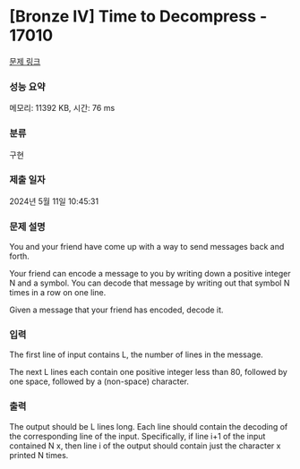 # [Bronze IV] Time to Decompress - 17010 

[문제 링크](https://www.acmicpc.net/problem/17010) 

### 성능 요약

메모리: 11392 KB, 시간: 76 ms

### 분류

구현

### 제출 일자

2024년 5월 11일 10:45:31

### 문제 설명

<p>You and your friend have come up with a way to send messages back and forth.</p>

<p>Your friend can encode a message to you by writing down a positive integer N and a symbol. You can decode that message by writing out that symbol N times in a row on one line.</p>

<p>Given a message that your friend has encoded, decode it.</p>

### 입력 

 <p>The first line of input contains L, the number of lines in the message.</p>

<p>The next L lines each contain one positive integer less than 80, followed by one space, followed by a (non-space) character.</p>

### 출력 

 <p>The output should be L lines long. Each line should contain the decoding of the corresponding line of the input. Specifically, if line i+1 of the input contained N x, then line i of the output should contain just the character x printed N times.</p>

